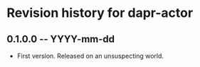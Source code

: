 # Revision history for dapr-actor

## 0.1.0.0 -- YYYY-mm-dd

* First version. Released on an unsuspecting world.
